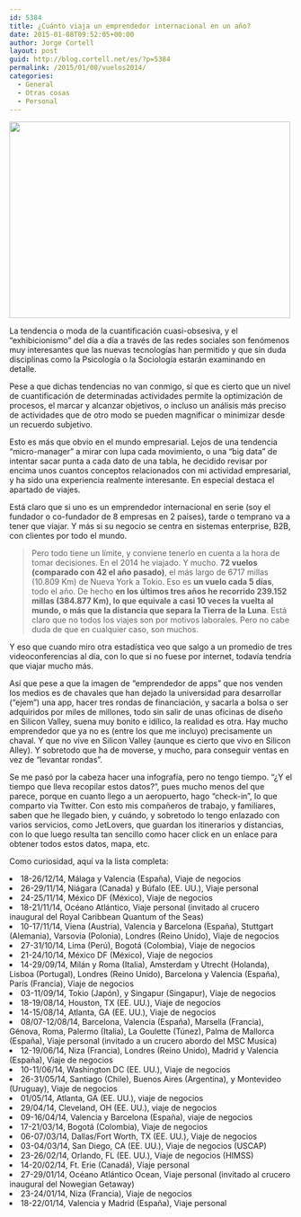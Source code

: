 ```yaml
---
id: 5384
title: ¿Cuánto viaja un emprendedor internacional en un año?
date: 2015-01-08T09:52:05+00:00
author: Jorge Cortell
layout: post
guid: http://blog.cortell.net/es/?p=5384
permalink: /2015/01/08/vuelos2014/
categories:
  - General
  - Otras cosas
  - Personal
---
```

<p class="p1">
  <img class="aligncenter" src="http://www.jetlovers.com/flights/map/?w=500&h=350&uid=11060" alt="" width="500" height="350" />
</p>

<p class="p1">
  La tendencia o moda de la cuantificación cuasi-obsesiva, y el “exhibicionismo” del día a día a través de las redes sociales son fenómenos muy interesantes que las nuevas tecnologías han permitido y que sin duda disciplinas como la Psicología o la Sociología estarán examinando en detalle.
</p>

<p class="p1">
  Pese a que dichas tendencias no van conmigo, sí que es cierto que un nivel de cuantificación de determinadas actividades permite la optimización de procesos, el marcar y alcanzar objetivos, o incluso un análisis más preciso de actividades que de otro modo se pueden magnificar o minimizar desde un recuerdo subjetivo.
</p>

<p class="p1">
  Esto es más que obvio en el mundo empresarial. Lejos de una tendencia “micro-manager” a mirar con lupa cada movimiento, o una “big data” de intentar sacar punta a cada dato de una tabla, he decidido revisar por encima unos cuantos conceptos relacionados con mi actividad empresarial, y ha sido una experiencia realmente interesante. En especial destaca el apartado de viajes.
</p>

<p class="p1">
  Está claro que si uno es un emprendedor internacional en serie (soy el fundador o co-fundador de 8 empresas en 2 países), tarde o temprano va a tener que viajar. Y más si su negocio se centra en sistemas enterprise, B2B, con clientes por todo el mundo.
</p>

> <p class="p1">
>   Pero todo tiene un límite, y conviene tenerlo en cuenta a la hora de tomar decisiones. En el 2014 he viajado. Y mucho. <strong>72 vuelos (comparado con 42 el año pasado)</strong>, el más largo de 6717 millas (10.809 Km) de Nueva York a Tokio. Eso es <strong>un vuelo cada 5 días</strong>, todo el año. De hecho <strong>en los últimos tres años he recorrido 239.152 millas (384.877 Km), lo que equivale a casi 10 veces la vuelta al mundo, o más que la distancia que separa la Tierra de la Luna</strong>. Está claro que no todos los viajes son por motivos laborales. Pero no cabe duda de que en cualquier caso, son muchos.
> </p>

<p class="p1">
  Y eso que cuando miro otra estadística veo que salgo a un promedio de tres videoconferencias al día, con lo que si no fuese por internet, todavía tendría que viajar mucho más.
</p>

<p class="p1">
  Así que pese a que la imagen de “emprendedor de apps” que nos venden los medios es de chavales que han dejado la universidad para desarrollar (“ejem”) una app, hacer tres rondas de financiación, y sacarla a bolsa o ser adquiridos por miles de millones, todo sin salir de unas oficinas de diseño en Silicon Valley, suena muy bonito e idílico, la realidad es otra. Hay mucho emprendedor que ya no es (entre los que me incluyo) precisamente un chaval. Y que no vive en Silicon Valley (aunque es cierto que vivo en Silicon Alley). Y sobretodo que ha de moverse, y mucho, para conseguir ventas en vez de “levantar rondas”.
</p>

<p class="p1">
  Se me pasó por la cabeza hacer una infografía, pero no tengo tiempo. “¿Y el tiempo que lleva recopilar estos datos?”, pues mucho menos del que parece, porque en cuanto llego a un aeropuerto, hago “check-in”, lo que comparto via Twitter. Con esto mis compañeros de trabajo, y familiares, saben que he llegado bien, y cuándo, y sobretodo lo tengo enlazado con varios servicios, como JetLovers, que guardan los itinerarios y distancias, con lo que luego resulta tan sencillo como hacer click en un enlace para obtener todos estos datos, mapa, etc.
</p>

<p class="p1">
  Como curiosidad, aquí va la lista completa:
</p>

<li class="p1">
  18-26/12/14, Málaga y Valencia (España), Viaje de negocios
</li>
<li class="p1">
  26-29/11/14, Niágara (Canada) y Búfalo (EE. UU.), Viaje personal
</li>
<li class="p1">
  24-25/11/14, México DF (México), Viaje de negocios
</li>
<li class="p1">
  18-21/11/14, Océano Atlántico, Viaje personal (invitado al crucero inaugural del Royal Caribbean Quantum of the Seas)
</li>
<li class="p1">
  10-17/11/14, Viena (Austria), Valencia y Barcelona (España), Stuttgart (Alemania), Varsovia (Polonia), Londres (Reino Unido), Viaje de negocios
</li>
<li class="p1">
  27-31/10/14, Lima (Perú), Bogotá (Colombia), Viaje de negocios
</li>
<li class="p1">
  21-24/10/14, México DF (México), Viaje de negocios
</li>
<li class="p1">
  14-29/09/14, Milán y Roma (Italia), Amsterdam y Utrecht (Holanda), Lisboa (Portugal), Londres (Reino Unido), Barcelona y Valencia (España), París (Francia), Viaje de negocios
</li>
<li class="p1">
  03-11/09/14, Tokio (Japón), y Singapur (Singapur), Viaje de negocios
</li>
<li class="p1">
  18-19/08/14, Houston, TX (EE. UU.), Viaje de negocios
</li>
<li class="p1">
  14-15/08/14, Atlanta, GA (EE. UU.), Viaje de negocios
</li>
<li class="p1">
  08/07-12/08/14, Barcelona, Valencia (España), Marsella (Francia), Génova, Roma, Palermo (Italia), La Goulette (Túnez), Palma de Mallorca (España), Viaje personal (invitado a un crucero abordo del MSC Musica)
</li>
<li class="p1">
  12-19/06/14, Niza (Francia), Londres (Reino Unido), Madrid y Valencia (España), Viaje de negocios
</li>
<li class="p1">
  10-11/06/14, Washington DC (EE. UU.), Viaje de negocios
</li>
<li class="p1">
  26-31/05/14, Santiago (Chile), Buenos Aires (Argentina), y Montevideo (Uruguay), Viaje de negocios
</li>
<li class="p1">
  01/05/14, Atlanta, GA (EE. UU.), viaje de negocios
</li>
<li class="p1">
  29/04/14, Cleveland, OH (EE. UU.), viaje de negocios
</li>
<li class="p1">
  09-16/04/14, Valencia y Barcelona (España), viaje de negocios
</li>
<li class="p1">
  17-21/03/14, Bogotá (Colombia), Viaje de negocios
</li>
<li class="p1">
  06-07/03/14, Dallas/Fort Worth, TX (EE. UU.), Viaje de negocios
</li>
<li class="p1">
  03-04/03/14, San Diego, CA (EE. UU.), Viaje de negocios (USCAP)
</li>
<li class="p1">
  23-26/02/14, Orlando, FL (EE. UU.), Viaje de negocios (HIMSS)
</li>
<li class="p1">
  14-20/02/14, Ft. Erie (Canadá), Viaje personal
</li>
<li class="p1">
  27-29/01/14, Océano Atlántico Ocean, Viaje personal (invitado al crucero inaugural del Nowegian Getaway)
</li>
<li class="p1">
  23-24/01/14, Niza (Francia), Viaje de negocios
</li>
<li class="p1">
  18-22/01/14, Valencia y Madrid (España), Viaje personal
</li>